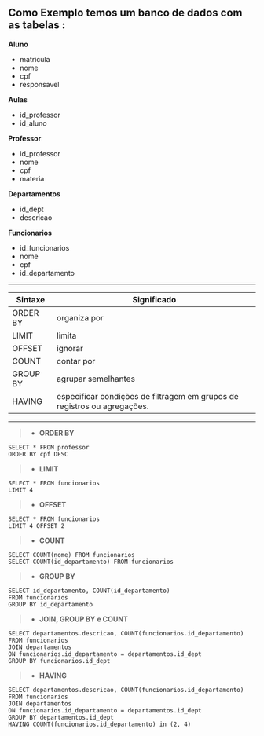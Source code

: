 Como Exemplo temos um banco de dados com as tabelas : 
--- 
**Aluno**
- matricula  
- nome
- cpf
- responsavel  

**Aulas**
- id_professor  
- id_aluno

**Professor**
- id_professor 
- nome
- cpf
- materia  

**Departamentos**
- id_dept 
- descricao  

**Funcionarios**
- id_funcionarios 
- nome
- cpf
- id_departamento
---
Sintaxe  | Significado
---------|-----------------
ORDER BY | organiza por
LIMIT    | limita
OFFSET   | ignorar
COUNT    | contar por
GROUP BY | agrupar semelhantes
HAVING   | especificar condições de filtragem em grupos de registros ou agregações.
---
>- **ORDER BY** 
```
SELECT * FROM professor 
ORDER BY cpf DESC
```
>- **LIMIT** 
```
SELECT * FROM funcionarios 
LIMIT 4 
```
>- **OFFSET** 
```
SELECT * FROM funcionarios 
LIMIT 4 OFFSET 2
```
>- **COUNT** 
```
SELECT COUNT(nome) FROM funcionarios 
SELECT COUNT(id_departamento) FROM funcionarios 
```
>- **GROUP BY** 
```
SELECT id_departamento, COUNT(id_departamento) 
FROM funcionarios 
GROUP BY id_departamento
```
>- **JOIN, GROUP BY e COUNT** 
```
SELECT departamentos.descricao, COUNT(funcionarios.id_departamento) 
FROM funcionarios
JOIN departamentos
ON funcionarios.id_departamento = departamentos.id_dept
GROUP BY funcionarios.id_dept
```
>- **HAVING** 
```
SELECT departamentos.descricao, COUNT(funcionarios.id_departamento) 
FROM funcionarios
JOIN departamentos
ON funcionarios.id_departamento = departamentos.id_dept
GROUP BY departamentos.id_dept
HAVING COUNT(funcionarios.id_departamento) in (2, 4)
```